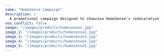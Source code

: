 ```yaml
---
name: "HomeSense Campaign"
description: |
  A promotional campaign designed to showcase HomeSense's redecoration potential
non_conflict: false
image: "/images/products/homesense1.jpg"
image_2: "/images/products/homesense2.jpg"
image_3: "/images/products/homesense3.jpg"
image_4: "/images/products/homesense4.jpg"
image_5: "/images/products/homesense5.jpg"
---
```

